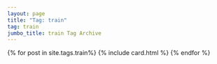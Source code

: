 ```yaml
---
layout: page
title: "Tag: train"
tag: train
jumbo_title: train Tag Archive
---
```


{% for post in site.tags.train%}
{% include card.html %}
{% endfor %}
